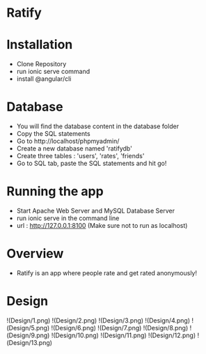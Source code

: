 # Ratify

# Installation 
-  Clone Repository
-  run ionic serve command
-  install @angular/cli

# Database 
- You will find the database content in the database folder 
- Copy the SQL statements
- Go to http://localhost/phpmyadmin/
- Create a new database named 'ratifydb'
- Create three tables : 'users', 'rates', 'friends'
- Go to SQL tab, paste the SQL statements and hit go!

# Running the app
- Start Apache Web Server and MySQL Database Server
- run ionic serve in the command line
- url : http://127.0.0.1:8100 (Make sure not to run as localhost)

# Overview
- Ratify is an app where people rate and get rated anonymously!

# Design

!(Design/1.png)
!(Design/2.png)
!(Design/3.png)
!(Design/4.png)
!(Design/5.png)
!(Design/6.png)
!(Design/7.png)
!(Design/8.png)
!(Design/9.png)
!(Design/10.png)
!(Design/11.png)
!(Design/12.png)
!(Design/13.png)


